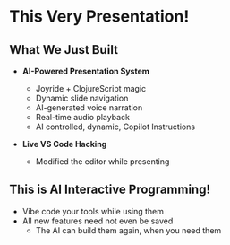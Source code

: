 <div class="slide">

# This Very Presentation!

<div class="responsive-container">
<div class="row">
<div class="col-6">

## What We Just Built

* **AI-Powered Presentation System**
  * Joyride + ClojureScript magic
  * Dynamic slide navigation
  * AI-generated voice narration
  * Real-time audio playback
  * AI controlled, dynamic, Copilot Instructions

* **Live VS Code Hacking**
  * Modified the editor while presenting

</div>
<div class="col-6">

## This is AI Interactive Programming!

* Vibe code your tools while using them
* All new features need not even be saved
  * The AI can build them again, when you need them

</div>
</div>
</div>

</div>

